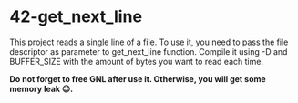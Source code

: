 # 42-get_next_line
This project reads a single line of a file. To use it, you need to pass the file descriptor as parameter to get_next_line function. Compile it using -D and BUFFER_SIZE with the amount of bytes you want to read each time.

__**Do not forget to free GNL after use it. Otherwise, you will get some memory leak 😉.**__